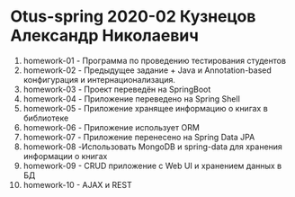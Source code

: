 # Otus-spring 2020-02 Кузнецов Александр Николаевич

1. homework-01 - Программа по проведению тестирования студентов
2. homework-02 - Предыдущее задание + Java и Annotation-based конфигурация и интернационализация.
3. homework-03 - Проект переведён на SpringBoot
4. homework-04 - Приложение переведено на Spring Shell
5. homework-05 - Приложение хранящее информацию о книгах в библиотеке
6. homework-06 - Приложение использует ORM
7. homework-07 - Приложение перенесено на Spring Data JPA
8. homework-08 -Использовать MongoDB и spring-data для хранения информации о книгах
9. homework-09 - CRUD приложение с Web UI и хранением данных в БД
10. homework-10 - AJAX и REST
